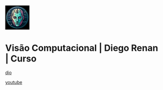 ![alt text](image.png)

# Visão Computacional | Diego Renan | Curso

[dio](https://web.dio.me/course/visao-computacional/learning/a3d1e2a4-4437-44c0-84b4-421a2977d50f)

[youtube](https://www.youtube.com/playlist?list=PLUFkgDlXfnjtg3jei-Kg4hMrRU1lHjquB)
